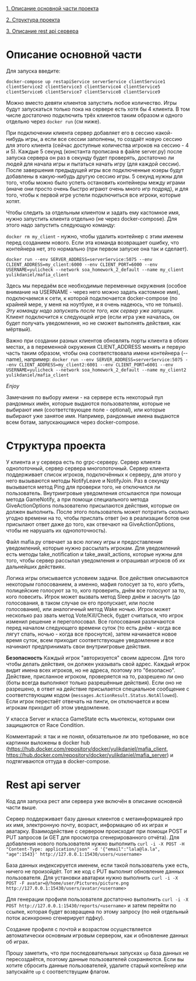 [1. Описание основной части проекта](#описание-основной-части)

[2. Структура проекта](#структура-проекта)

[3. Описание rest api сервера](#rest-api-server)

# Описание основной части

Для запуска введите:

`docker-compose up restapiService serverService clientService1 clientService2 clientService3 clientService4 clientService5 clientService6 clientService7 clientService8 clientService9`

Можно вместо девяти клиентов запустить любое количество. Игры будут запускаться только пока на сервере есть хотя бы 4 клиента. В том числе достаточно подключить трёх клиентов таким образом и одного отдельно через `docker run` (см ниже).

При подключении клиента сервер добавляет его в сессию какой-нибудь игры, а если все сессии заполнены, то создаёт новую сессию для этого клиента (сейчас доступные количества игроков на сессию - 4 и 5).
Каждые 5 секунд (константа прописана в файле server.py) после запуска сервера он раз в секунду будет проверять, достаточно ли людей для начала игры и пытаться начать игру (для каждой сессии). После завершения предыдущей игры все подключенные юзеры будут добавлены в какую-нибудь другую сессию игры. 5 секунд нужны для того, чтобы можно было успеть остановить контейнеры между играми (иначе они просто очень быстро играют очень много игр подряд), и для того, чтобы к первой игре успели подключиться все игроки, которые хотят.

Чтобы следить за отдельным клиентом и задать ему кастомное имя, нужно запустить клиента отдельно (не через docker-compose). Для этого надо запустить следующую команду:

`docker rm my_client` - нужно, чтобы удалить контейнер с этим именем перед созданием нового. Если эта команда возвращает ошибку, что контейнера нет, это нормально (при первом запуске она так и сделает).

`docker run --env SERVER_ADDRESS=serverService:5075 --env CLIENT_ADDRESS=my_client:6000 --env CLIENT_PORT=6000 --env USERNAME=yulicheck --network soa_homework_2_default --name my_client yulikdaniel/mafia_client`

Здесь мы передаём все необходимые переменные окружения (особое внимание на USERNAME - через него можно задать кастомное имя), подключаемся к сети, к которой подключается docker-compose (по крайней мере, у меня на ноутбуке, и я очень надеюсь, что не только). *Эту команду надо запускать после того, как сервер уже запущен*. Клиент подключится к следующей игре (если игра уже началась, он будет получать уведомления, но не сможет выполнять действия, как мёртвый).

Важно при создании разных клиентов обновлять порты клиента в обоих местах, а в переменной окружения CLIENT_ADDRESS менять и первую часть таким образом, чтобы она соответствовала имени контейнера (--name), например: 
`docker run --env SERVER_ADDRESS=serverService:5075 --env CLIENT_ADDRESS=my_client2:6001 --env CLIENT_PORT=6001 --env USERNAME=yulicheck --network soa_homework_2_default --name my_client2 yulikdaniel/mafia_client`

*Enjoy*

Замечания по выбору имени - на сервере есть некоторый пул рандомных имён, которые выдаются пользователям, которые не выбирают имя (соответствующее поле - optional), или которые выбирают уже занятое имя. Например, рандомные имена выдаются всем ботам, запускающимся через docker-compose.

# Структура проекта

У клиента и у сервера есть по grpc-серверу. Сервер клиента однопоточный, сервер сервера многопоточный. Сервер клиента поддерживает список игроков, подключённых к серверу, для этого у него вызываются методы NotifyLeave и NotifyJoin. Раз в секунду вызывается метод Ping для проверки того, не отключился ли пользователь. Внутриигровые уведомления отсылаются при помощи метода GameNotify, а при помощи специального метода GiveActionOptions пользователю присылаются действия, которые он должен выполнить. После этого пользователь может потратить сколько угодно времени на то, чтобы прислать ответ (но в реализации ботов они присылают ответ даже до того, как отвечают на GiveActionOptions, чтобы не нарушать их однопоточность).

Файл mafia.py отвечает за всю логику игры и предоставление уведомлений, которые нужно рассылать игрокам. Для уведомлений есть методы take_notification и take_await_actions, которые нужны для того, чтобы сервер рассылал уведомления и опрашивал игроков об их дальнейших действиях.

Логика игры описывается условием задачи. Все действия описываются некоторым голосованием, а именно, мафия голосует за то, кого убить, полицейские голосуют за то, кого проверить, днём все голосуют за то, кого повесить. Игрок может вызвать метод Sleep днём и заснуть (до голосования, в таком случае он его пропускает, или после голосования), или аналогичный метод Wake ночью. Игрок может несколько раз звать метод Vote/Kill/Check, будет считаться, что игрок изменил решение и переголосовал.  Все голосования различаются перед началом следующего времени суток (то есть днём - когда все лягут спать, ночью - когда все проснутся), затем начинается новое время суток, всем приходит соответствующее уведомление и все начинают предпринимать свои внутриигровые действия.

**Безопасность**
Каждый игрок "авторизуется" своим адресом. Для того чтобы делать действия, он должен указывать свой адрес. Каждый игрок видит имена всех игроков, но не адреса, поэтому это "безопасно". Действие, присланное игроком, проверяется на то, разрешено ли оно (боты всегда выполняют только разрешённые действия). Если оно не разрешено, в ответ на действие присылается специальное сообщение с соответствующим кодом (`messages.ActionResult.Status.NotAllowed`). Если игрок перестаёт отвечать на пинги, он отключается и всем игрокам приходит об этом уведомление.

У класса Server и класса GameState есть мьютексы, которыми они защищаются от Race Condition.

Комментарий: я так и не понял, обязательное ли это требование, но все картинки выложены в docker hub (https://hub.docker.com/repository/docker/yulikdaniel/mafia_client, https://hub.docker.com/repository/docker/yulikdaniel/mafia_server) и подтягиваются оттуда в docker-compose.

# Rest api server

Код для запуска рест апи сервера уже включён в описание основной части выше.

Сервер поддерживает базу данных клиентов с метаинформацией про их имя, электронную почту, возраст, информацию об их играх и аватарку. Взаимодействие с сервером происходит при помощи POST и PUT запросов (и GET для просмотра сгенерированного отчёта). Для добавления нового пользователя нужно выполнить 
`curl -i -X POST -H "Content-Type: application/json" -d '{"email":"lala@la.la", "age":1543}' http://127.0.0.1:15430/users/<username>`

База данных индексируется именем, если такой пользователь уже есть, ничего не произойдёт. Тот же код с PUT выполнит обновление данных пользователя. Для установки аватарки нужно выполнить
`curl -i -X POST -F avatar=@/home/user/Pictures/picture.png http://127.0.0.1:15430/users/avatar/<username>`

Для генерации профиля пользователя достаточно выполнить `curl -i -X POST http://127.0.0.1:15430/reports/<username>` и затем перейти по ссылке, которая будет возвращена по этому запросу (по ней отдельный поток асинхронно сгенерирует пдфку).

Создание профиля с почтой и возрастом осуществляется автоматически основным игровым сервером, как и обновление данных об играх.

Прошу заметить, что при последовательных запусках `up` база данных не пересоздаётся, поэтому данные пользователей сохраняются. Если вы хотите сбросить данные пользователей, удалите старый контейнер или запускайте `up` с соответствущим флагом.